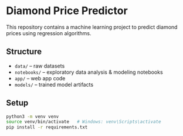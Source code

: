 # Diamond Price Predictor

This repository contains a machine learning project to predict diamond prices using regression algorithms.

## Structure

- `data/` – raw datasets  
- `notebooks/` – exploratory data analysis & modeling notebooks  
- `app/` – web app code  
- `models/` – trained model artifacts  

## Setup

```bash
python3 -m venv venv
source venv/bin/activate   # Windows: venv\Scripts\activate
pip install -r requirements.txt
